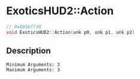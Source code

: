 # ExoticsHUD2::Action
```c
// 0x005bf730
void ExoticsHUD2::Action(unk p0, unk p1, unk p2)
```
## Description
```
Minimum Arguments: 3
Maximum Arguments: 3
```
